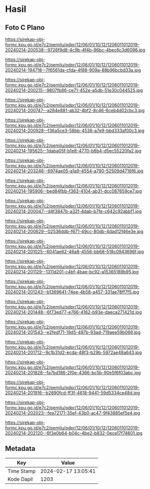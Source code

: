 # Hasil

## Foto C Plano

https://sirekap-obj-formc.kpu.go.id/e7c2/pemilu/pdpr/12/06/01/10/12/1206011012019-20240214-200538--9726f9d8-4c9b-4f4b-96bc-4bec6c3d6096.jpg

https://sirekap-obj-formc.kpu.go.id/e7c2/pemilu/pdpr/12/06/01/10/12/1206011012019-20240214-194718--7f6561da-cfda-4f88-909a-88b96bcbd33a.jpg

https://sirekap-obj-formc.kpu.go.id/e7c2/pemilu/pdpr/12/06/01/10/12/1206011012019-20240214-200215--9807fb86-ce71-452e-a5db-51e30c044525.jpg

https://sirekap-obj-formc.kpu.go.id/e7c2/pemilu/pdpr/12/06/01/10/12/1206011012019-20240214-200747--a284e881-ab32-4bf2-8c46-6ceb4d02cbc3.jpg

https://sirekap-obj-formc.kpu.go.id/e7c2/pemilu/pdpr/12/06/01/10/12/1206011012019-20240214-200928--f36a5ce3-58bb-4536-a7e9-bbd333af00c3.jpg

https://sirekap-obj-formc.kpu.go.id/e7c2/pemilu/pdpr/12/06/01/10/12/1206011012019-20240214-195625--1daba05f-b1e8-4770-b8b4-d5ec55220fa2.jpg

https://sirekap-obj-formc.kpu.go.id/e7c2/pemilu/pdpr/12/06/01/10/12/1206011012019-20240214-203246--6974ae05-a1a9-4554-a790-52509d4716f6.jpg

https://sirekap-obj-formc.kpu.go.id/e7c2/pemilu/pdpr/12/06/01/10/12/1206011012019-20240214-195906--bed84fbb-f363-4104-ab31-dcc087659ce7.jpg

https://sirekap-obj-formc.kpu.go.id/e7c2/pemilu/pdpr/12/06/01/10/12/1206011012019-20240214-200047--d4f3847b-a32f-4dab-b7fe-c642c92abbf1.jpg

https://sirekap-obj-formc.kpu.go.id/e7c2/pemilu/pdpr/12/06/01/10/12/1206011012019-20240214-200629--02536ddb-f671-49cc-80db-4dad12f46e3e.jpg

https://sirekap-obj-formc.kpu.go.id/e7c2/pemilu/pdpr/12/06/01/10/12/1206011012019-20240214-201025--6041ae62-46a8-4556-bb68-518c0943696f.jpg

https://sirekap-obj-formc.kpu.go.id/e7c2/pemilu/pdpr/12/06/01/10/12/1206011012019-20240214-201129--1311d201-c4bf-4bae-bc92-a15365189b95.jpg

https://sirekap-obj-formc.kpu.go.id/e7c2/pemilu/pdpr/12/06/01/10/12/1206011012019-20240214-201243--b1369641-74ee-4b58-a457-331ae78ff7f5.jpg

https://sirekap-obj-formc.kpu.go.id/e7c2/pemilu/pdpr/12/06/01/10/12/1206011012019-20240214-201448--6f73ed77-e766-4162-b93e-daeca271421d.jpg

https://sirekap-obj-formc.kpu.go.id/e7c2/pemilu/pdpr/12/06/01/10/12/1206011012019-20240214-201543--e2fedf71-19d5-497b-93ad-719aee59b066.jpg

https://sirekap-obj-formc.kpu.go.id/e7c2/pemilu/pdpr/12/06/01/10/12/1206011012019-20240214-201712--9c1b31d2-ecda-48f3-b29b-5972ae48a643.jpg

https://sirekap-obj-formc.kpu.go.id/e7c2/pemilu/pdpr/12/06/01/10/12/1206011012019-20240214-201828--fa7bd186-2f0e-4366-bc5b-90e5f6f03abc.jpg

https://sirekap-obj-formc.kpu.go.id/e7c2/pemilu/pdpr/12/06/01/10/12/1206011012019-20240214-201916--b2690fcd-ff3f-4618-9441-59d5334ce48d.jpg

https://sirekap-obj-formc.kpu.go.id/e7c2/pemilu/pdpr/12/06/01/10/12/1206011012019-20240214-202023--fea72171-35ef-43b0-ac47-9f43885ef5e4.jpg

https://sirekap-obj-formc.kpu.go.id/e7c2/pemilu/pdpr/12/06/01/10/12/1206011012019-20240214-202120--6f3e0b64-b04c-4be2-b832-0ece17f74601.jpg


## Metadata

| Key        | Value               |
| ---------- | ------------------- |
| Time Stamp | 2024-02-17 13:05:41 |
| Kode Dapil | 1203                |



